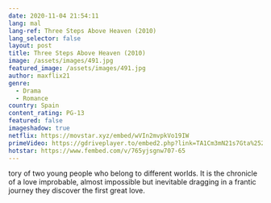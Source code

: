```yaml
---
date: 2020-11-04 21:54:11
lang: mal
lang-ref: Three Steps Above Heaven (2010)
lang_selector: false
layout: post
title: Three Steps Above Heaven (2010)
image: /assets/images/491.jpg
featured_image: /assets/images/491.jpg
author: maxflix21
genre:
  - Drama
  - Romance
country: Spain
content_rating: PG-13
featured: false
imageshadow: true
netflix: https://movstar.xyz/embed/wVIn2mvpkVo19IW
primeVideo: https://gdriveplayer.to/embed2.php?link=TA1Cm3mN21s7Gta%252B5g0w1A%252F7vBLunAyzxyXSoYiI4Mt%252FShTurs4Ghl0tzKgojR%252FgLq0dxC8cEyvUe%252FMhDpIaDPuAiX5BWETmk0se9usf9jm2vMZI%252B4U5MD3R%252F0YPmrfjSo%252F8XLAEycmKFkZcRmPz%252F0m64qH46CO8wa%252B7HYD8hMYbjk20VfsqMIqSGljoygZ1A%253D
hotstar: https://www.fembed.com/v/765yjsgnw707-65
---
```

tory of two young people who belong to different worlds. It is the chronicle of a love improbable, almost impossible but inevitable dragging in a frantic journey they discover the first great love.